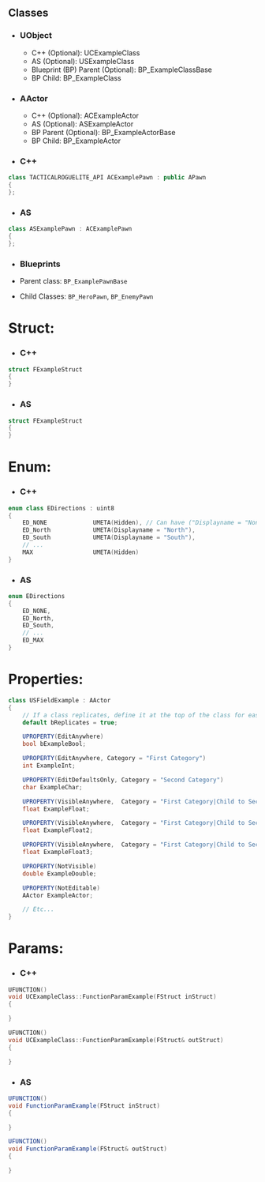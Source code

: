 ## Classes

- ### UObject

    - C++ (Optional): UCExampleClass
    - AS (Optional): USExampleClass
    - Blueprint (BP) Parent (Optional): BP_ExampleClassBase
    - BP Child: BP_ExampleClass

- ### AActor

    - C++ (Optional): ACExampleActor
    - AS (Optional): ASExampleActor
    - BP Parent (Optional): BP_ExampleActorBase
    - BP Child: BP_ExampleActor

- ### C++

```cpp 
class TACTICALROGUELITE_API ACExamplePawn : public APawn
{
};
```

- ### AS

```c# 
class ASExamplePawn : ACExamplePawn
{
};
```

- ### Blueprints

- Parent class: `BP_ExamplePawnBase`
- Child Classes: `BP_HeroPawn`, `BP_EnemyPawn`

# Struct:

- ### C++

```cpp 
struct FExampleStruct 
{
}
```

- ### AS

```c# 
struct FExampleStruct
{
}
```

# Enum:

- ### C++

```cpp 
enum class EDirections : uint8
{
    ED_NONE             UMETA(Hidden), // Can have ("Displayname = "None") instead of (Hidden) if None should be a selectable option
    ED_North            UMETA(Displayname = "North"),
    ED_South            UMETA(Displayname = "South"),
    // ...
    MAX                 UMETA(Hidden)
}
```

- ### AS

```c#
enum EDirections
{
    ED_NONE,
    ED_North,
    ED_South,
    // ...
    ED_MAX
}
```

# Properties:

```c#
class USFieldExample : AActor
{
    // If a class replicates, define it at the top of the class for easy reference.
    default bReplicates = true;

    UPROPERTY(EditAnywhere)
    bool bExampleBool;

    UPROPERTY(EditAnywhere, Category = "First Category")
    int ExampleInt;

    UPROPERTY(EditDefaultsOnly, Category = "Second Category")
    char ExampleChar;

    UPROPERTY(VisibleAnywhere,  Category = "First Category|Child to Second Category")
    float ExampleFloat;

    UPROPERTY(VisibleAnywhere,  Category = "First Category|Child to Second Category", meta = (EditCondition = "bExampleFloat"))
    float ExampleFloat2;

    UPROPERTY(VisibleAnywhere,  Category = "First Category|Child to Second Category", meta = (ClampMin = 0.0f, ClampMax = 100.0f))
    float ExampleFloat3;

    UPROPERTY(NotVisible)
    double ExampleDouble;

    UPROPERTY(NotEditable)
    AActor ExampleActor;

    // Etc...
}
```

# Params:

- ### C++

```cpp
UFUNCTION()
void UCExampleClass::FunctionParamExample(FStruct inStruct)
{

}

UFUNCTION()
void UCExampleClass::FunctionParamExample(FStruct& outStruct)
{

} 
```

- ### AS

```c#
UFUNCTION()
void FunctionParamExample(FStruct inStruct)
{

}

UFUNCTION()
void FunctionParamExample(FStruct& outStruct)
{

}
```
